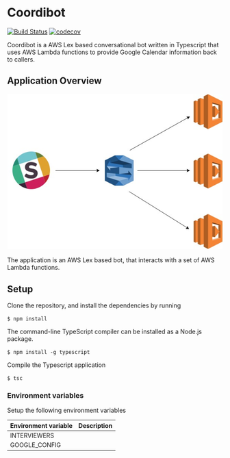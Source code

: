 # Coordibot

[![Build Status](https://travis-ci.org/jcperez/coordibot.svg?branch=master)](https://travis-ci.org/jcperez/coordibot)
[![codecov](https://codecov.io/gh/jcperez/coordibot/branch/master/graph/badge.svg)](https://codecov.io/gh/jcperez/coordibot)

Coordibot is a AWS Lex based conversational bot written in Typescript that uses AWS Lambda functions to provide Google Calendar information back to callers.

## Application Overview

![Overview](./img/overview.jpg)

The application is an AWS Lex based bot, that interacts with a set of AWS Lambda functions.

## Setup

Clone the repository, and install the dependencies by running

```
$ npm install
```

The command-line TypeScript compiler can be installed as a Node.js package.

```
$ npm install -g typescript
```


Compile the Typescript application

```
$ tsc
```

### Environment variables

Setup the following environment variables

| Environment variable  | Description   |
|-----------------------|---------------|
| INTERVIEWERS          |               |
| GOOGLE_CONFIG         |               |
